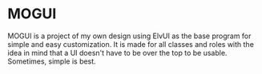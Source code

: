 # MOGUI
MOGUI is a project of my own design using ElvUI as the base program for simple and easy customization. It is made for all classes and roles with the idea in mind that a UI doesn't have to be over the top to be usable. Sometimes, simple is best.

